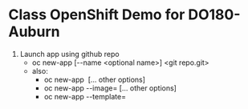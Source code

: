 # Class OpenShift Demo for DO180-Auburn

1. Launch app using github repo
   - oc new-app [--name \<optional name\>] \<git repo.git\>
   - also:
     - oc new-app <image name> [... other options]
     - oc new-app --image=<some registry> [... other options]
     - oc new-app --template=<template name> [... other options]    
2. Troubleshoot errors (private repo)
   - oc status
   - oc status --suggest
   - oc logs -f \<pod name\> [\<container name\>]
     - if more than one container in pod, must specify pod name
   - oc describe pod \<pod name\>
3. Make repo public then restart build
   - oc start-build \<build config name\>
   - oc get bc
4. Monitor app and pods for status of app (waiting for crash loop in pod status)
   - oc get pods
   - oc status
   - oc get all
5. Troubleshoot build issues again (rename to app.py)
6. Re-run build command
   - oc start-build ...
7. Demonstrate port forwarding to container
   - oc port-forward \<pod name\> \<local port\>:\<remote port\>
   - view information about pods/containers to determine correct port
8. Create route
   - view information about pods/containers to determine correct port
   - oc expose svc/\<service name\>
9. View route info
   - oc describe route
10. Connect in browser
11. Other commands to demonstrate
    - oc edit \<resource\> (open resource file in editor)
    - oc exec -h (execute command in container)
    - oc get projects
    - oc project \<project name\> (change projects)
    - oc delete all --selector app=\<app name\> (clear out everything with specific label)
    - oc get builds (view all builds, including failed)
    - oc logs build/\<app name-build number\>
